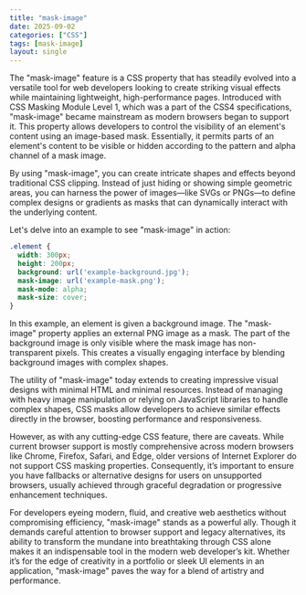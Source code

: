 ```yaml
---
title: "mask-image"
date: 2025-09-02
categories: ["CSS"]
tags: [mask-image]
layout: single
---
```


The "mask-image" feature is a CSS property that has steadily evolved into a versatile tool for web developers looking to create striking visual effects while maintaining lightweight, high-performance pages. Introduced with CSS Masking Module Level 1, which was a part of the CSS4 specifications, "mask-image" became mainstream as modern browsers began to support it. This property allows developers to control the visibility of an element's content using an image-based mask. Essentially, it permits parts of an element's content to be visible or hidden according to the pattern and alpha channel of a mask image.

By using "mask-image", you can create intricate shapes and effects beyond traditional CSS clipping. Instead of just hiding or showing simple geometric areas, you can harness the power of images—like SVGs or PNGs—to define complex designs or gradients as masks that can dynamically interact with the underlying content.

Let's delve into an example to see "mask-image" in action:

```css
.element {
  width: 300px;
  height: 200px;
  background: url('example-background.jpg');
  mask-image: url('example-mask.png');
  mask-mode: alpha;
  mask-size: cover;
}
```

In this example, an element is given a background image. The "mask-image" property applies an external PNG image as a mask. The part of the background image is only visible where the mask image has non-transparent pixels. This creates a visually engaging interface by blending background images with complex shapes.

The utility of "mask-image" today extends to creating impressive visual designs with minimal HTML and minimal resources. Instead of managing with heavy image manipulation or relying on JavaScript libraries to handle complex shapes, CSS masks allow developers to achieve similar effects directly in the browser, boosting performance and responsiveness.

However, as with any cutting-edge CSS feature, there are caveats. While current browser support is mostly comprehensive across modern browsers like Chrome, Firefox, Safari, and Edge, older versions of Internet Explorer do not support CSS masking properties. Consequently, it’s important to ensure you have fallbacks or alternative designs for users on unsupported browsers, usually achieved through graceful degradation or progressive enhancement techniques.

For developers eyeing modern, fluid, and creative web aesthetics without compromising efficiency, "mask-image" stands as a powerful ally. Though it demands careful attention to browser support and legacy alternatives, its ability to transform the mundane into breathtaking through CSS alone makes it an indispensable tool in the modern web developer’s kit. Whether it’s for the edge of creativity in a portfolio or sleek UI elements in an application, "mask-image" paves the way for a blend of artistry and performance.
